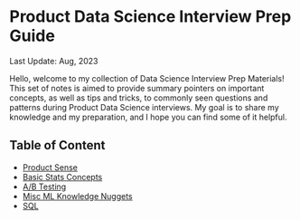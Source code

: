# Product Data Science Interview Prep Guide

Last Update: Aug, 2023

Hello, welcome to my collection of Data Science Interview Prep Materials! This set of notes is aimed to provide summary pointers on important concepts, as well as tips and tricks, to commonly seen questions and patterns during Product Data Science interviews. My goal is to share my knowledge and my preparation, and I hope you can find some of it helpful. 

## Table of Content
- [Product Sense](Product_Sense.md)
- [Basic Stats Concepts](Applied_Stats.md)
- [A/B Testing](AB_Testing.md)
- [Misc ML Knowledge Nuggets](ML_Knowledge_Bank.md)
- [SQL](SQL.md)
